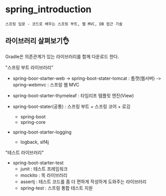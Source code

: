 # spring_introduction
	스프링 입문 - 코드로 배우는 스프링 부트, 웹 MVC, DB 접근 기술

## 라이브러리 살펴보기👌

Gradle은 의존관계가 있는 라이브러리를 함께 다운로드 한다.

"스프링 부트 라이브러리"
- spring-boor-starter-web
-> spring-boot-stater-tomcat : 톰캣(웹서버)
-> spring-webmvc : 스프링 웹 MVC

- spring-boot-starter-thymeleaf : 타임리프 템플릿 엔진(View)
- spring-boot-stater(공통) : 스프링 부트 + 스프링 코어 + 로깅
	-	spring-boot
	-	spring-core
- spring-boot-starter-logging
	- logback, slf4j

"테스트 라이브러리"
- spring-boot-starter-test
	- junit : 테스트 프레임워크
	- mockito : 목 라이브러리
	- assertj : 테스트 코드를 좀 더 편하게 작성하게 도와주는 라이브러리
	- spring-test : 스프링 통합 테스트 지원